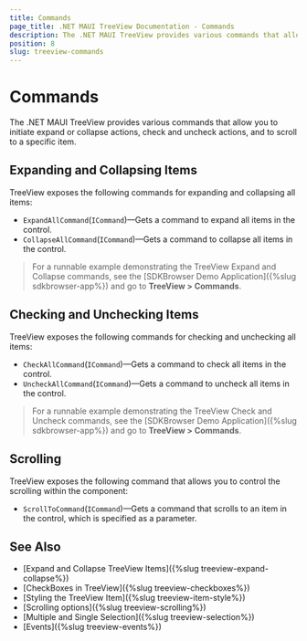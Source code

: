 ```yaml
---
title: Commands
page_title: .NET MAUI TreeView Documentation - Commands
description: The .NET MAUI TreeView provides various commands that allow you to initiate expand or collapse actions, check and uncheck actions, and to scroll to a specific item.
position: 8
slug: treeview-commands
---
```


# Commands

The .NET MAUI TreeView provides various commands that allow you to initiate expand or collapse actions, check and uncheck actions, and to scroll to a specific item.

## Expanding and Collapsing Items

TreeView exposes the following commands for expanding and collapsing all items:

* `ExpandAllCommand`(`ICommand`)&mdash;Gets a command to expand all items in the control.
* `CollapseAllCommand`(`ICommand`)&mdash;Gets a command to collapse all items in the control.

<snippet id='treeview-expand-collapse-commands'/>

> For a runnable example demonstrating the TreeView Expand and Collapse commands, see the [SDKBrowser Demo Application]({%slug sdkbrowser-app%}) and go to **TreeView > Commands**.
## Checking and Unchecking Items

TreeView exposes the following commands for checking and unchecking all items:

* `CheckAllCommand`(`ICommand`)&mdash;Gets a command to check all items in the control.
* `UncheckAllCommand`(`ICommand`)&mdash;Gets a command to uncheck all items in the control.

<snippet id='treeview-check-uncheck-commands'/>

> For a runnable example demonstrating the TreeView Check and Uncheck commands, see the [SDKBrowser Demo Application]({%slug sdkbrowser-app%}) and go to **TreeView > Commands**.

## Scrolling

TreeView exposes the following command that allows you to control the scrolling within the component:

* `ScrollToCommand`(`ICommand`)&mdash;Gets a command that scrolls to an item in the control, which is specified as a parameter.

## See Also

* [Expand and Collapse TreeView Items]({%slug treeview-expand-collapse%})
* [CheckBoxes in TreeView]({%slug treeview-checkboxes%})
* [Styling the TreeView Item]({%slug treeview-item-style%})
* [Scrolling options]({%slug treeview-scrolling%})
* [Multiple and Single Selection]({%slug treeview-selection%})
* [Events]({%slug treeview-events%})
